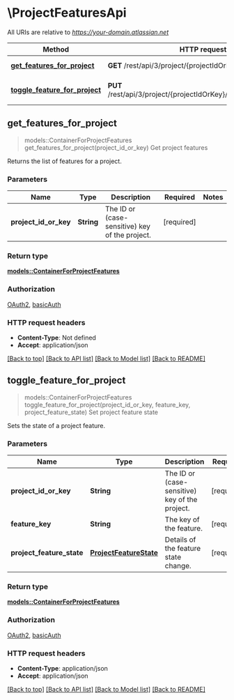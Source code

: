 # \ProjectFeaturesApi

All URIs are relative to *https://your-domain.atlassian.net*

Method | HTTP request | Description
------------- | ------------- | -------------
[**get_features_for_project**](ProjectFeaturesApi.md#get_features_for_project) | **GET** /rest/api/3/project/{projectIdOrKey}/features | Get project features
[**toggle_feature_for_project**](ProjectFeaturesApi.md#toggle_feature_for_project) | **PUT** /rest/api/3/project/{projectIdOrKey}/features/{featureKey} | Set project feature state



## get_features_for_project

> models::ContainerForProjectFeatures get_features_for_project(project_id_or_key)
Get project features

Returns the list of features for a project.

### Parameters


Name | Type | Description  | Required | Notes
------------- | ------------- | ------------- | ------------- | -------------
**project_id_or_key** | **String** | The ID or (case-sensitive) key of the project. | [required] |

### Return type

[**models::ContainerForProjectFeatures**](ContainerForProjectFeatures.md)

### Authorization

[OAuth2](../README.md#OAuth2), [basicAuth](../README.md#basicAuth)

### HTTP request headers

- **Content-Type**: Not defined
- **Accept**: application/json

[[Back to top]](#) [[Back to API list]](../README.md#documentation-for-api-endpoints) [[Back to Model list]](../README.md#documentation-for-models) [[Back to README]](../README.md)


## toggle_feature_for_project

> models::ContainerForProjectFeatures toggle_feature_for_project(project_id_or_key, feature_key, project_feature_state)
Set project feature state

Sets the state of a project feature.

### Parameters


Name | Type | Description  | Required | Notes
------------- | ------------- | ------------- | ------------- | -------------
**project_id_or_key** | **String** | The ID or (case-sensitive) key of the project. | [required] |
**feature_key** | **String** | The key of the feature. | [required] |
**project_feature_state** | [**ProjectFeatureState**](ProjectFeatureState.md) | Details of the feature state change. | [required] |

### Return type

[**models::ContainerForProjectFeatures**](ContainerForProjectFeatures.md)

### Authorization

[OAuth2](../README.md#OAuth2), [basicAuth](../README.md#basicAuth)

### HTTP request headers

- **Content-Type**: application/json
- **Accept**: application/json

[[Back to top]](#) [[Back to API list]](../README.md#documentation-for-api-endpoints) [[Back to Model list]](../README.md#documentation-for-models) [[Back to README]](../README.md)

